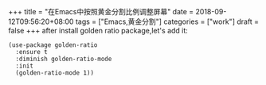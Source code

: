 +++
title = "在Emacs中按照黄金分割比例调整屏幕"
date = 2018-09-12T09:56:20+08:00
tags = ["Emacs,黄金分割"]
categories = ["work"]
draft = false
+++
after install golden ratio package,let's add it:

    (use-package golden-ratio
      :ensure t
      :diminish golden-ratio-mode
      :init
      (golden-ratio-mode 1))